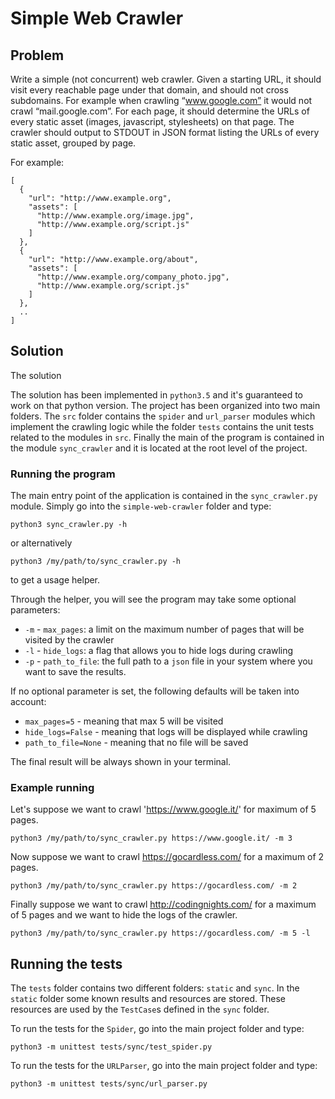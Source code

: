 # Simple Web Crawler

## Problem
Write a simple (not concurrent) web crawler. Given a starting URL, it should visit every reachable
page under that domain, and should not cross subdomains. For example when crawling “www.google.com”
it would not crawl “mail.google.com”. For each page, it should determine the URLs of every static
asset (images, javascript, stylesheets) on that page. The crawler should output to STDOUT in JSON
format listing the URLs of every static asset, grouped by page.
 
For example:

```
[
  {
    "url": "http://www.example.org",
    "assets": [
      "http://www.example.org/image.jpg",
      "http://www.example.org/script.js"
    ]
  },
  {
    "url": "http://www.example.org/about",
    "assets": [
      "http://www.example.org/company_photo.jpg",
      "http://www.example.org/script.js"
    ]
  },
  ..
]
```

## Solution

The solution

The solution has been implemented in `python3.5` and it's guaranteed to work on that python version. The project has
been organized into two main folders. The `src` folder contains the `spider` and `url_parser` modules which implement
the crawling logic while the folder `tests` contains the unit tests related to the modules in `src`. Finally the main
of the program is contained in the module `sync_crawler` and it is located at the root level of the project.

### Running the program

The main entry point of the  application is contained in the `sync_crawler.py` module. Simply go into the 
`simple-web-crawler` folder and type:

```aidl
python3 sync_crawler.py -h
```

or alternatively

```aidl
python3 /my/path/to/sync_crawler.py -h
```
to get a usage helper.

Through the helper, you will see the program may take some optional parameters:

- `-m` - `max_pages`: a limit on the maximum number of pages that will be visited by the crawler
- `-l` - `hide_logs`: a flag that allows you to hide logs during crawling
- `-p` - `path_to_file`: the full path to a `json` file in your system where you want to save the results.

If no optional parameter is set, the following defaults will be taken into account:

- `max_pages=5` - meaning that max 5 will be visited
- `hide_logs=False` - meaning that logs will be displayed while crawling
- `path_to_file=None` - meaning that no file will be saved

The final result will be always shown in your terminal.

### Example running

Let's suppose we want to crawl 'https://www.google.it/' for maximum of 5 pages.

```aidl
python3 /my/path/to/sync_crawler.py https://www.google.it/ -m 3
```

Now suppose we want to crawl https://gocardless.com/ for a maximum of 2 pages.

```aidl
python3 /my/path/to/sync_crawler.py https://gocardless.com/ -m 2
```

Finally suppose we want to crawl http://codingnights.com/ for a maximum of 5 pages and
we want to hide the logs of the crawler.

```aidl
python3 /my/path/to/sync_crawler.py https://gocardless.com/ -m 5 -l
```

## Running the tests

The `tests` folder contains two different folders: `static` and `sync`. In the `static` folder
some known results and resources are stored. These resources are used by the `TestCase`s defined
in the `sync` folder. 

To run the tests for the `Spider`, go into the main project folder and type:

```
python3 -m unittest tests/sync/test_spider.py
```

To run the tests for the `URLParser`, go into the main project folder and type:

```
python3 -m unittest tests/sync/url_parser.py
```
